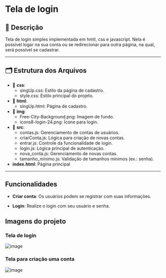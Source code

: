 # Tela de login

## 📄 Descrição
Tela de login simples implementada em hmtl, css e javascript. Nela é possível logar na sua conta ou se redirecionar para outra página, na qual, será possível se cadastrar.

---

## 🗂️ Estrutura dos Arquivos

- 📁 **css**:
   - singUp.css: Estilo da página de cadastro.
   - style.css: Estilo principal do projeto.
- 📁 **html**:
   - singUp.html: Página de cadastro.
- 📁 **img**:
   - Free-City-Background.png: Imagem de fundo.
   - icons8-login-24.png: Ícone para login.
- 📁 **src**:
   - contas.js: Gerenciamento de contas de usuários.
   - criarConta.js: Lógica para criação de novas contas.
   - entrar.js: Controle da funcionalidade de login.
   - login.js: Lógica principal de autenticação.
   - nova_conta.js: Gerenciamento de novas contas.
   - tamanho_minimo.js: Validação de tamanhos mínimos (ex.: senha).
- **index.html**: Página principal

---

## Funcionalidades

- **Criar conta**: Os usuários podem se registrar com suas informações.

- **Login**: Realize o login com seu usuário e senha.

## Imagens do projeto

### Tela de login
![image](https://github.com/user-attachments/assets/a6874811-8dc3-4009-a92d-e06f23aaa996)

### Tela para criação uma conta
![image](https://github.com/user-attachments/assets/65d18945-c1d1-46b6-a79b-d64f4e87edb7)
